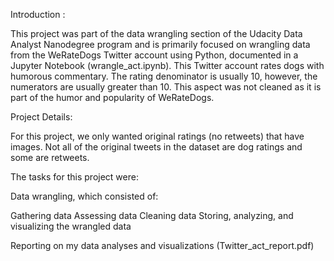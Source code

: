 Introduction :

This project was part of the data wrangling section of the Udacity Data Analyst Nanodegree program and is primarily focused on wrangling data from the WeRateDogs Twitter account using Python, documented in a Jupyter Notebook (wrangle_act.ipynb). This Twitter account rates dogs with humorous commentary. The rating denominator is usually 10, however, the numerators are usually greater than 10. This aspect was not cleaned as it is part of the humor and popularity of WeRateDogs.

Project Details:

For this project, we only wanted original ratings (no retweets) that have images. Not all of the original tweets in the dataset are dog ratings and some are retweets.


The tasks for this project were:

Data wrangling, which consisted of:

Gathering data
Assessing data
Cleaning data
Storing, analyzing, and visualizing the wrangled data

Reporting on my data analyses and visualizations (Twitter_act_report.pdf)

